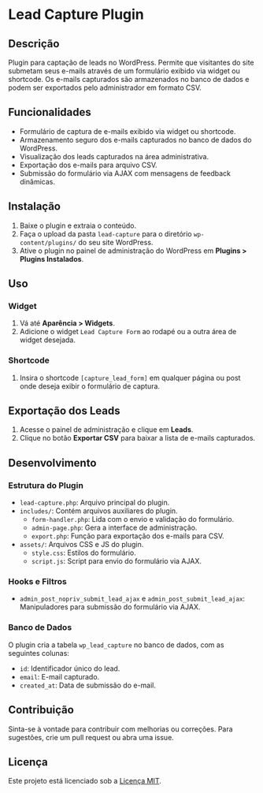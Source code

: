 # Lead Capture Plugin

## Descrição

Plugin para captação de leads no WordPress. Permite que visitantes do site submetam seus e-mails através de um formulário exibido via widget ou shortcode. Os e-mails capturados são armazenados no banco de dados e podem ser exportados pelo administrador em formato CSV.

## Funcionalidades

- Formulário de captura de e-mails exibido via widget ou shortcode.
- Armazenamento seguro dos e-mails capturados no banco de dados do WordPress.
- Visualização dos leads capturados na área administrativa.
- Exportação dos e-mails para arquivo CSV.
- Submissão do formulário via AJAX com mensagens de feedback dinâmicas.

## Instalação

1. Baixe o plugin e extraia o conteúdo.
2. Faça o upload da pasta `lead-capture` para o diretório `wp-content/plugins/` do seu site WordPress.
3. Ative o plugin no painel de administração do WordPress em **Plugins > Plugins Instalados**.

## Uso

### Widget

1. Vá até **Aparência > Widgets**.
2. Adicione o widget `Lead Capture Form` ao rodapé ou a outra área de widget desejada.

### Shortcode

1. Insira o shortcode `[capture_lead_form]` em qualquer página ou post onde deseja exibir o formulário de captura.

## Exportação dos Leads

1. Acesse o painel de administração e clique em **Leads**.
2. Clique no botão **Exportar CSV** para baixar a lista de e-mails capturados.

## Desenvolvimento

### Estrutura do Plugin

- `lead-capture.php`: Arquivo principal do plugin.
- `includes/`: Contém arquivos auxiliares do plugin.
  - `form-handler.php`: Lida com o envio e validação do formulário.
  - `admin-page.php`: Gera a interface de administração.
  - `export.php`: Função para exportação dos e-mails para CSV.
- `assets/`: Arquivos CSS e JS do plugin.
  - `style.css`: Estilos do formulário.
  - `script.js`: Script para envio do formulário via AJAX.

### Hooks e Filtros

- `admin_post_nopriv_submit_lead_ajax` e `admin_post_submit_lead_ajax`: Manipuladores para submissão do formulário via AJAX.

### Banco de Dados

O plugin cria a tabela `wp_lead_capture` no banco de dados, com as seguintes colunas:

- `id`: Identificador único do lead.
- `email`: E-mail capturado.
- `created_at`: Data de submissão do e-mail.

## Contribuição

Sinta-se à vontade para contribuir com melhorias ou correções. Para sugestões, crie um pull request ou abra uma issue.

## Licença

Este projeto está licenciado sob a [Licença MIT](LICENSE).
